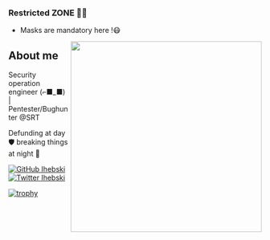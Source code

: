 ### Restricted ZONE 👾💀
* Masks are mandatory here !😷
<img align='right' src="https://github-readme-stats.vercel.app/api?username=ihebski&show_icons=true&theme=react" width="380">
<h2>About me</h2>
<p>Security operation engineer (⌐■_■) | Pentester/Bughunter @SRT
  
Defunding at day 🛡 breaking things at night 👿 <br></p>

[![GitHub Ihebski](https://img.shields.io/github/followers/ihebski?label=follow%20github&style=flat-square)](https://github.com/ihebski) [![Twitter Ihebski](https://img.shields.io/twitter/follow/ih3bski?style=social)](https://twitter.com/ih3bski)
<br>
  
[![trophy](https://github-profile-trophy.vercel.app/?username=ihebski&theme=nord&row=1&margin-w=15)](https://github.com/ryo-ma/github-profile-trophy)
